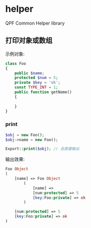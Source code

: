 # helper
QPF Common Helper library


## 打印对象或数组

示例对象:
```php
class Foo
{
    public $name;
    protected $num = 5;
    private $key = 'ok';
    const TYPE_INT = 1;
    public function getName()
    {
        
    }
}
```

### print

```php
$obj = new Foo();
$obj->name = new Foo();

Export::print($obj); // 会直接输出
```

输出效果:
```php
Foo Object
(
    [name] => Foo Object
        (
            [name] => 
            [num:protected] => 5
            [key:Foo:private] => ok
        )

    [num:protected] => 5
    [key:Foo:private] => ok
)
```